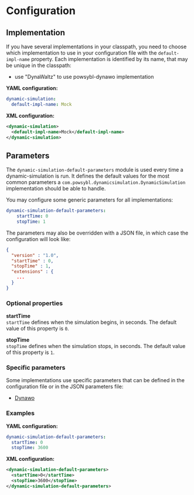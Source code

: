 # Configuration

## Implementation
If you have several implementations in your classpath, you need to choose which implementation to use in your configuration file with the `default-impl-name` property.
Each implementation is identified by its name, that may be unique in the classpath:
- use "DynaWaltz" to use powsybl-dynawo implementation

**YAML configuration:**
```yaml
dynamic-simulation:
  default-impl-name: Mock
```

**XML configuration:**
```xml
<dynamic-simulation>
  <default-impl-name>Mock</default-impl-name>
</dynamic-simulation>
```

## Parameters
The `dynamic-simulation-default-parameters` module is used every time a dynamic-simulation is run. It defines the default values for the most common parameters a `com.powsybl.dynamicsimulation.DynamicSimulation` implementation should be able to handle.

You may configure some generic parameters for all implementations:
```yaml
dynamic-simulation-default-parameters:
    startTime: 0
    stopTime: 1
```

The parameters may also be overridden with a JSON file, in which case the configuration will look like:
```json
{
  "version" : "1.0",
  "startTime" : 0,
  "stopTime" : 1,
  "extensions" : {
    ...
  }
}
```

### Optional properties

**startTime**  
`startTime` defines when the simulation begins, in seconds. The default value of this property is `0`.

**stopTime**  
`stopTime` defines when the simulation stops, in seconds. The default value of this property is `1`.

### Specific parameters
Some implementations use specific parameters that can be defined in the configuration file or in the JSON parameters file:
- [Dynawo](TODO)

### Examples

**YAML configuration:**
```yaml
dynamic-simulation-default-parameters:
  startTime: 0
  stopTime: 3600
```

**XML configuration:**
```xml
<dynamic-simulation-default-parameters>
  <startTime>0</startTime>
  <stopTime>3600</stopTime>
</dynamic-simulation-default-parameters>
```